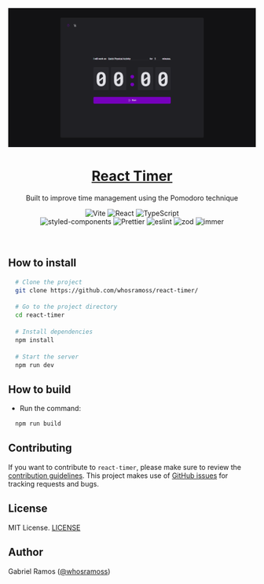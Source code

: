 <a href="https://github.com/whosramoss/react-timer">
  <img alt="react-timer" src="./public/thumbnail.png" />
  <h1 align="center">React Timer</h1>
</a>

<p align="center">
  Built to improve time management using the Pomodoro technique
</p>

<div align="center">
  <img src="https://img.shields.io/badge/Vite-B73BFE?style=for-the-badge&logo=vite&logoColor=white" alt="Vite">
  <img src="https://img.shields.io/badge/React-563D7C?style=for-the-badge&logo=React&logoColor=fff" alt="React">
  <img src="https://img.shields.io/badge/Typescript-007acc?style=for-the-badge&logo=typescript&logoColor=fff" alt="TypeScript">
  <br/>
  <img src="https://img.shields.io/badge/styled_components-FEFEFE?style=for-the-badge&logo=styled-components" alt="styled-components">
  <img src="https://img.shields.io/badge/Prettier-242424?style=for-the-badge&logo=prettier" alt="Prettier">
  <img src="https://img.shields.io/badge/eslint-0170FE?style=for-the-badge&logo=eslint" alt="eslint">
  <img src="https://img.shields.io/badge/zod-242424?style=for-the-badge&logo=zod" alt="zod">
    <img src="https://img.shields.io/badge/immer-242424?style=for-the-badge&logo=immer" alt="immer">
</div>
<br/>

<br/>



## How to install 

```bash
  # Clone the project
  git clone https://github.com/whosramoss/react-timer/

  # Go to the project directory
  cd react-timer

  # Install dependencies
  npm install

  # Start the server 
  npm run dev
```

## How to build 
- Run the command:
```bash
  npm run build
```

## Contributing 
If you want to contribute to `react-timer`, please make sure to review the [contribution guidelines](https://github.com/whosramoss/react-timer/blob/master/CONTRIBUTING.md). This project makes use of [GitHub issues](https://github.com/whosramoss/react-timer/issues) for
tracking requests and bugs.

## License 

MIT License. [LICENSE](./LICENSE)

## Author 

Gabriel Ramos ([@whosramoss](https://github.com/whosramoss))


